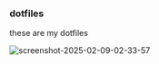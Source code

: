 ### dotfiles

these are my dotfiles

![screenshot-2025-02-09-02-33-57](https://github.com/user-attachments/assets/89834d66-0b38-4c3d-9b96-2282f7d69a2d)
